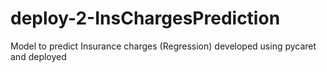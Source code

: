# deploy-2-InsChargesPrediction

Model to predict Insurance charges (Regression) developed using pycaret and deployed